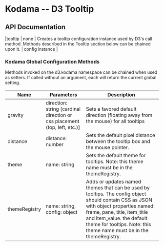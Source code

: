 # Kodama -- D3 Tooltip

## API Documentation

|tooltip | none | Creates a tooltip configuration instance used by D3's call method. Methods described in the Tooltip section below can be chained upon it. | config instance | 

### Kodama Global Configuration Methods

Methods invoked on the d3.kodama namespace can be chained when used as setters. If called without an argument, each will return the current global setting.

|Name | Parameters | Description |
|-----|------------|-------------|
|gravity | direction: string [cardinal direction or css placement (top, left, etc.)] | Sets a favored default direction (floating away from the mouse) for all tooltips | 
|distance | distance: number | Sets the default pixel distance between the tooltip box and the mouse pointer. |
|theme | name: string | Sets the default theme for tooltips. Note: this theme name must be in the themeRegistry. |
|themeRegistry | name: string, config: object | Adds or updates named themes that can be used by tooltips. The config object should contain CSS as JSON with object properties named: frame, pane, title, item_title and item_value. the default theme for tooltips. Note: this theme name must be in the themeRegistry. |


